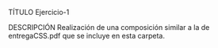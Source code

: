 TÍTULO
    Ejercicio-1

DESCRIPCIÓN
    Realización de una composición similar a la de entregaCSS.pdf que se incluye en esta carpeta.
